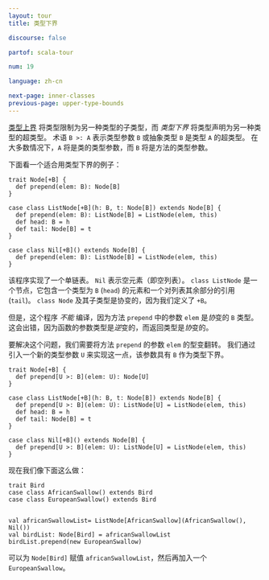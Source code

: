 ```yaml
---
layout: tour
title: 类型下界

discourse: false

partof: scala-tour

num: 19

language: zh-cn

next-page: inner-classes
previous-page: upper-type-bounds
---
```


[类型上界](upper-type-bounds.html) 将类型限制为另一种类型的子类型，而 *类型下界* 将类型声明为另一种类型的超类型。 术语 `B >: A` 表示类型参数 `B` 或抽象类型 `B` 是类型 `A` 的超类型。 在大多数情况下，`A` 将是类的类型参数，而 `B` 将是方法的类型参数。

下面看一个适合用类型下界的例子：

```tut:fail
trait Node[+B] {
  def prepend(elem: B): Node[B]
}

case class ListNode[+B](h: B, t: Node[B]) extends Node[B] {
  def prepend(elem: B): ListNode[B] = ListNode(elem, this)
  def head: B = h
  def tail: Node[B] = t
}

case class Nil[+B]() extends Node[B] {
  def prepend(elem: B): ListNode[B] = ListNode(elem, this)
}
```

该程序实现了一个单链表。 `Nil` 表示空元素（即空列表）。 `class ListNode` 是一个节点，它包含一个类型为 `B` (`head`) 的元素和一个对列表其余部分的引用 (`tail`)。 `class Node` 及其子类型是协变的，因为我们定义了 `+B`。

但是，这个程序 _不能_ 编译，因为方法 `prepend` 中的参数 `elem` 是*协*变的 `B` 类型。 这会出错，因为函数的参数类型是*逆*变的，而返回类型是*协*变的。

要解决这个问题，我们需要将方法 `prepend` 的参数 `elem` 的型变翻转。 我们通过引入一个新的类型参数 `U` 来实现这一点，该参数具有 `B` 作为类型下界。

```tut
trait Node[+B] {
  def prepend[U >: B](elem: U): Node[U]
}

case class ListNode[+B](h: B, t: Node[B]) extends Node[B] {
  def prepend[U >: B](elem: U): ListNode[U] = ListNode(elem, this)
  def head: B = h
  def tail: Node[B] = t
}

case class Nil[+B]() extends Node[B] {
  def prepend[U >: B](elem: U): ListNode[U] = ListNode(elem, this)
}
```

现在我们像下面这么做：
```tut
trait Bird
case class AfricanSwallow() extends Bird
case class EuropeanSwallow() extends Bird


val africanSwallowList= ListNode[AfricanSwallow](AfricanSwallow(), Nil())
val birdList: Node[Bird] = africanSwallowList
birdList.prepend(new EuropeanSwallow)
```
可以为 `Node[Bird]` 赋值 `africanSwallowList`，然后再加入一个 `EuropeanSwallow`。
